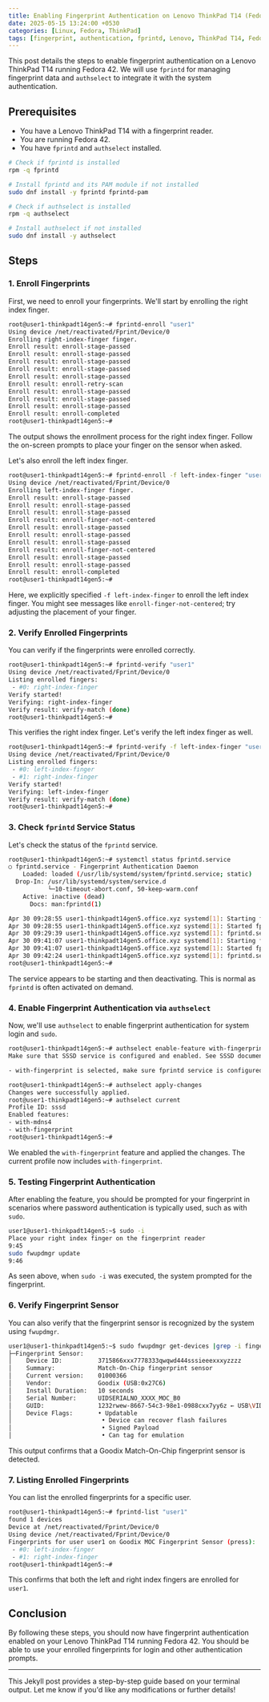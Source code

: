 ```yaml
---
title: Enabling Fingerprint Authentication on Lenovo ThinkPad T14 (Fedora 42)
date: 2025-05-15 13:24:00 +0530
categories: [Linux, Fedora, ThinkPad]
tags: [fingerprint, authentication, fprintd, Lenovo, ThinkPad T14, Fedora 42]
---
```


This post details the steps to enable fingerprint authentication on a Lenovo ThinkPad T14 running Fedora 42. We will use `fprintd` for managing fingerprint data and `authselect` to integrate it with the system authentication.

## Prerequisites

- You have a Lenovo ThinkPad T14 with a fingerprint reader.
- You are running Fedora 42.
- You have `fprintd` and `authselect` installed.

```bash
# Check if fprintd is installed
rpm -q fprintd

# Install fprintd and its PAM module if not installed
sudo dnf install -y fprintd fprintd-pam

# Check if authselect is installed
rpm -q authselect

# Install authselect if not installed
sudo dnf install -y authselect
```

## Steps

### 1. Enroll Fingerprints

First, we need to enroll your fingerprints. We'll start by enrolling the right index finger.

```bash
root@user1-thinkpadt14gen5:~# fprintd-enroll "user1"
Using device /net/reactivated/Fprint/Device/0
Enrolling right-index-finger finger.
Enroll result: enroll-stage-passed
Enroll result: enroll-stage-passed
Enroll result: enroll-stage-passed
Enroll result: enroll-stage-passed
Enroll result: enroll-stage-passed
Enroll result: enroll-retry-scan
Enroll result: enroll-stage-passed
Enroll result: enroll-stage-passed
Enroll result: enroll-stage-passed
Enroll result: enroll-completed
root@user1-thinkpadt14gen5:~#
````

The output shows the enrollment process for the right index finger. Follow the on-screen prompts to place your finger on the sensor when asked.

Let's also enroll the left index finger.

```bash
root@user1-thinkpadt14gen5:~# fprintd-enroll -f left-index-finger "user1"
Using device /net/reactivated/Fprint/Device/0
Enrolling left-index-finger finger.
Enroll result: enroll-stage-passed
Enroll result: enroll-stage-passed
Enroll result: enroll-stage-passed
Enroll result: enroll-finger-not-centered
Enroll result: enroll-stage-passed
Enroll result: enroll-stage-passed
Enroll result: enroll-stage-passed
Enroll result: enroll-finger-not-centered
Enroll result: enroll-stage-passed
Enroll result: enroll-stage-passed
Enroll result: enroll-completed
root@user1-thinkpadt14gen5:~#
```

Here, we explicitly specified `-f left-index-finger` to enroll the left index finger. You might see messages like `enroll-finger-not-centered`; try adjusting the placement of your finger.

### 2\. Verify Enrolled Fingerprints

You can verify if the fingerprints were enrolled correctly.

```bash
root@user1-thinkpadt14gen5:~# fprintd-verify "user1"
Using device /net/reactivated/Fprint/Device/0
Listing enrolled fingers:
 - #0: right-index-finger
Verify started!
Verifying: right-index-finger
Verify result: verify-match (done)
root@user1-thinkpadt14gen5:~#
```

This verifies the right index finger. Let's verify the left index finger as well.

```bash
root@user1-thinkpadt14gen5:~# fprintd-verify -f left-index-finger "user1"
Using device /net/reactivated/Fprint/Device/0
Listing enrolled fingers:
 - #0: left-index-finger
 - #1: right-index-finger
Verify started!
Verifying: left-index-finger
Verify result: verify-match (done)
root@user1-thinkpadt14gen5:~#
```

### 3\. Check `fprintd` Service Status

Let's check the status of the `fprintd` service.

```bash
root@user1-thinkpadt14gen5:~# systemctl status fprintd.service
○ fprintd.service - Fingerprint Authentication Daemon
    Loaded: loaded (/usr/lib/systemd/system/fprintd.service; static)
  Drop-In: /usr/lib/systemd/system/service.d
           └─10-timeout-abort.conf, 50-keep-warm.conf
    Active: inactive (dead)
      Docs: man:fprintd(1)

Apr 30 09:28:55 user1-thinkpadt14gen5.office.xyz systemd[1]: Starting fprintd.service - Fingerprint Authentication Daemon...
Apr 30 09:28:55 user1-thinkpadt14gen5.office.xyz systemd[1]: Started fprintd.service - Fingerprint Authentication Daemon.
Apr 30 09:29:39 user1-thinkpadt14gen5.office.xyz systemd[1]: fprintd.service: Deactivated successfully.
Apr 30 09:41:07 user1-thinkpadt14gen5.office.xyz systemd[1]: Starting fprintd.service - Fingerprint Authentication Daemon...
Apr 30 09:41:07 user1-thinkpadt14gen5.office.xyz systemd[1]: Started fprintd.service - Fingerprint Authentication Daemon.
Apr 30 09:42:24 user1-thinkpadt14gen5.office.xyz systemd[1]: fprintd.service: Deactivated successfully.
root@user1-thinkpadt14gen5:~#
```

The service appears to be starting and then deactivating. This is normal as `fprintd` is often activated on demand.

### 4\. Enable Fingerprint Authentication via `authselect`

Now, we'll use `authselect` to enable fingerprint authentication for system login and `sudo`.

```bash
root@user1-thinkpadt14gen5:~# authselect enable-feature with-fingerprint
Make sure that SSSD service is configured and enabled. See SSSD documentation for more information.

- with-fingerprint is selected, make sure fprintd service is configured and enabled

root@user1-thinkpadt14gen5:~# authselect apply-changes
Changes were successfully applied.
root@user1-thinkpadt14gen5:~# authselect current
Profile ID: sssd
Enabled features:
- with-mdns4
- with-fingerprint
root@user1-thinkpadt14gen5:~#
```

We enabled the `with-fingerprint` feature and applied the changes. The current profile now includes `with-fingerprint`.

### 5\. Testing Fingerprint Authentication

After enabling the feature, you should be prompted for your fingerprint in scenarios where password authentication is typically used, such as with `sudo`.

```bash
user1@user1-thinkpadt14gen5:~$ sudo -i
Place your right index finger on the fingerprint reader
9:45
sudo fwupdmgr update
9:46
```

As seen above, when `sudo -i` was executed, the system prompted for the fingerprint.

### 6\. Verify Fingerprint Sensor

You can also verify that the fingerprint sensor is recognized by the system using `fwupdmgr`.

```bash
user1@user1-thinkpadt14gen5:~$ sudo fwupdmgr get-devices |grep -i finger -A10
├─Fingerprint Sensor:
│    Device ID:          3715866xxx7778333qwqwd444sssieeexxxyzzzz
│    Summary:            Match-On-Chip fingerprint sensor
│    Current version:    01000366
│    Vendor:             Goodix (USB:0x27C6)
│    Install Duration:   10 seconds
│    Serial Number:      UIDSERIALNO_XXXX_MOC_B0
│    GUID:               1232rwew-8667-54c3-98e1-0988cxx7yy6z ← USB\VID_27C6&PID_6594
│    Device Flags:       • Updatable
│                         • Device can recover flash failures
│                         • Signed Payload
│                         • Can tag for emulation
```

This output confirms that a Goodix Match-On-Chip fingerprint sensor is detected.

### 7\. Listing Enrolled Fingerprints

You can list the enrolled fingerprints for a specific user.

```bash
root@user1-thinkpadt14gen5:~# fprintd-list "user1"
found 1 devices
Device at /net/reactivated/Fprint/Device/0
Using device /net/reactivated/Fprint/Device/0
Fingerprints for user user1 on Goodix MOC Fingerprint Sensor (press):
 - #0: left-index-finger
 - #1: right-index-finger
root@user1-thinkpadt14gen5:~#
```

This confirms that both the left and right index fingers are enrolled for `user1`.

## Conclusion

By following these steps, you should now have fingerprint authentication enabled on your Lenovo ThinkPad T14 running Fedora 42. You should be able to use your enrolled fingerprints for login and other authentication prompts.

-----

This Jekyll post provides a step-by-step guide based on your terminal output. Let me know if you'd like any modifications or further details!
